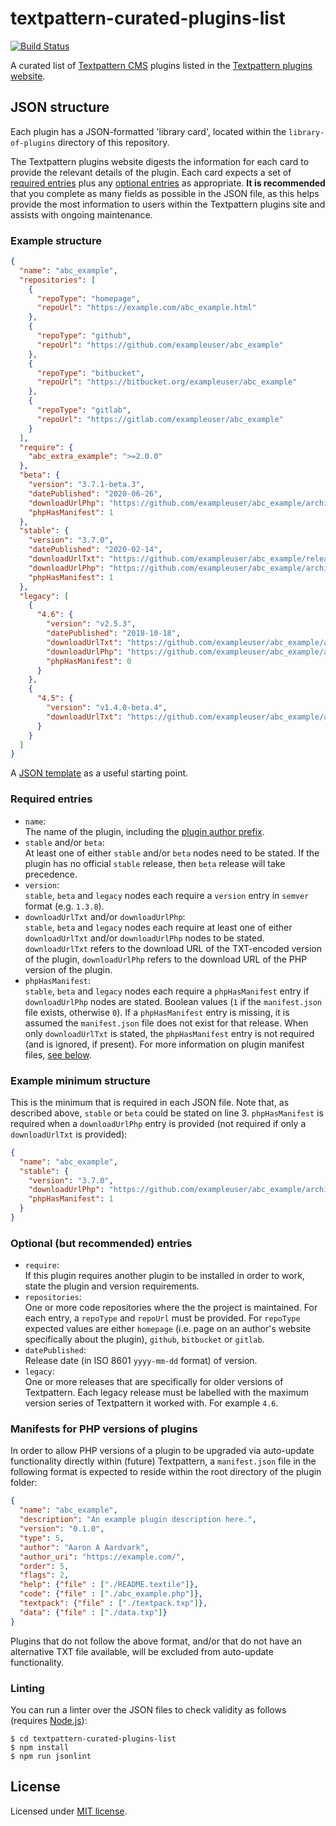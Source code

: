 # textpattern-curated-plugins-list

[![Build Status](https://travis-ci.com/textpattern/textpattern-curated-plugins-list.svg?branch=master)](https://travis-ci.com/textpattern/textpattern-curated-plugins-list)

A curated list of [Textpattern CMS](https://textpattern.com) plugins listed in the [Textpattern plugins website](https://github.com/textpattern/textpattern-plugins-website).

## JSON structure

Each plugin has a JSON-formatted 'library card', located within the `library-of-plugins` directory of this repository.

The Textpattern plugins website digests the information for each card to provide the relevant details of the plugin. Each card expects a set of [required entries](#required-entries) plus any [optional entries](#optional-entries) as appropriate. **It is recommended** that you complete as many fields as possible in the JSON file, as this helps provide the most information to users within the Textpattern plugins site and assists with ongoing maintenance.

### Example structure

```JSON
{
  "name": "abc_example",
  "repositories": [
    {
      "repoType": "homepage",
      "repoUrl": "https://example.com/abc_example.html"
    },
    {
      "repoType": "github",
      "repoUrl": "https://github.com/exampleuser/abc_example"
    },
    {
      "repoType": "bitbucket",
      "repoUrl": "https://bitbucket.org/exampleuser/abc_example"
    },
    {
      "repoType": "gitlab",
      "repoUrl": "https://gitlab.com/exampleuser/abc_example"
    }
  ],
  "require": {
    "abc_extra_example": ">=2.0.0"
  },
  "beta": {
    "version": "3.7.1-beta.3",
    "datePublished": "2020-06-26",
    "downloadUrlPhp": "https://github.com/exampleuser/abc_example/archive/3.7.1-beta.3.zip",
    "phpHasManifest": 1
  },
  "stable": {
    "version": "3.7.0",
    "datePublished": "2020-02-14",
    "downloadUrlTxt": "https://github.com/exampleuser/abc_example/releases/download/3.7.0/abc_example_v3.7.0.txt",
    "downloadUrlPhp": "https://github.com/exampleuser/abc_example/archive/3.7.0.zip",
    "phpHasManifest": 1
  },
  "legacy": [
    {
      "4.6": {
        "version": "v2.5.3",
        "datePublished": "2018-10-18",
        "downloadUrlTxt": "https://github.com/exampleuser/abc_example/archive/v2.5.3.txt",
        "downloadUrlPhp": "https://github.com/exampleuser/abc_example/archive/v2.5.3.tar.gz",
        "phpHasManifest": 0
      }
    },
    {
      "4.5": {
        "version": "v1.4.0-beta.4",
        "downloadUrlTxt": "https://github.com/exampleuser/abc_example/archive/v1.4.0-beta.4_zip.txt"
      }
    }
  ]
}
```

A [JSON template](https://raw.githubusercontent.com/textpattern/textpattern-curated-plugins-list/master/template.json) as a useful starting point.

### Required entries

* `name`:\
  The name of the plugin, including the [plugin author prefix](https://docs.textpattern.com/brand/author-prefixes-and-registration).
* `stable` and/or `beta`:\
  At least one of either `stable` and/or `beta` nodes need to be stated. If the plugin has no official `stable` release, then `beta` release will take precedence.
* `version`:\
  `stable`, `beta` and `legacy` nodes each require a `version` entry in `semver` format (e.g. `1.3.8`).
* `downloadUrlTxt` and/or `downloadUrlPhp`:\
  `stable`, `beta` and `legacy` nodes each require at least one of either `downloadUrlTxt` and/or `downloadUrlPhp` nodes to be stated. `downloadUrlTxt` refers to the download URL of the TXT-encoded version of the plugin, `downloadUrlPhp` refers to the download URL of the PHP version of the plugin.
* `phpHasManifest`:\
  `stable`, `beta` and `legacy` nodes each require a `phpHasManifest` entry if `downloadUrlPhp` nodes are stated. Boolean values (`1` if the `manifest.json` file exists, otherwise `0`). If a `phpHasManifest` entry is missing, it is assumed the `manifest.json` file does not exist for that release. When only `downloadUrlTxt` is stated, the `phpHasManifest` entry is not required (and is ignored, if present). For more information on plugin manifest files, [see below](#manifests-for-php-versions-of-plugins).

### Example minimum structure

This is the minimum that is required in each JSON file. Note that, as described above, `stable` or `beta` could be stated on line 3. `phpHasManifest` is required when a `downloadUrlPhp` entry is provided (not required if only a `downloadUrlTxt` is provided):

```JSON
{
  "name": "abc_example",
  "stable": {
    "version": "3.7.0",
    "downloadUrlPhp": "https://github.com/exampleuser/abc_example/archive/3.7.0.zip",
    "phpHasManifest": 1
  }
}
```

### Optional (but recommended) entries

* `require`:\
  If this plugin requires another plugin to be installed in order to work, state the plugin and version requirements.
* `repositories`:\
  One or more code repositories where the the project is maintained. For each entry, a `repoType` and `repoUrl` must be provided. For `repoType` expected values are either `homepage` (i.e. page on an author's website specifically about the plugin), `github`, `bitbucket` or `gitlab`.
* `datePublished`:\
  Release date (in ISO 8601 `yyyy-mm-dd` format) of version.
* `legacy`:\
  One or more releases that are specifically for older versions of Textpattern. Each legacy release must be labelled with the maximum version series of Textpattern it worked with. For example `4.6`.

### Manifests for PHP versions of plugins

In order to allow PHP versions of a plugin to be upgraded via auto-update functionality directly within (future) Textpattern, a `manifest.json` file in the following format is expected to reside within the root directory of the plugin folder:

```JSON
{
  "name": "abc_example",
  "description": "An example plugin description here.",
  "version": "0.1.0",
  "type": 5,
  "author": "Aaron A Aardvark",
  "author_uri": "https://example.com/",
  "order": 5,
  "flags": 2,
  "help": {"file" : ["./README.textile"]},
  "code": {"file" : ["./abc_example.php"]},
  "textpack": {"file" : ["./textpack.txp"]},
  "data": {"file" : ["./data.txp"]}
}
```

Plugins that do not follow the above format, and/or that do not have an alternative TXT file available, will be excluded from auto-update functionality.

### Linting

You can run a linter over the JSON files to check validity as follows (requires [Node.js](https://nodejs.org/)):

```ShellSession
$ cd textpattern-curated-plugins-list
$ npm install
$ npm run jsonlint
```

## License

Licensed under [MIT license](https://github.com/textpattern/textpattern-curated-plugins-list/blob/master/LICENSE).
